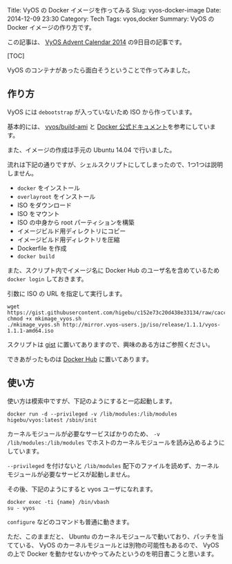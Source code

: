 Title: VyOS の Docker イメージを作ってみる
Slug: vyos-docker-image
Date: 2014-12-09 23:30
Category: Tech
Tags: vyos,docker
Summary: VyOS の Docker イメージの作り方です。

この記事は、 [VyOS Advent Calendar 2014][1] の9日目の記事です。

[TOC]

VyOS のコンテナがあったら面白そうということで作ってみました。

## 作り方

VyOS には `debootstrap` が入っていないため ISO から作っています。

基本的には、 [vyos/build-ami][2] と [Docker 公式ドキュメント][3]を参考にしています。

また、イメージの作成は手元の Ubuntu 14.04 で行いました。

流れは下記の通りですが、シェルスクリプトにしてしまったので、1つ1つは説明しません。

* `docker` をインストール
* `overlayroot` をインストール
* ISO をダウンロード
* ISO をマウント
* ISO の中身から root パーティションを構築
* イメージビルド用ディレクトリにコピー
* イメージビルド用ディレクトリを圧縮
* Dockerfile を作成
* `docker build`

また、スクリプト内でイメージ名に Docker Hub のユーザ名を含めているため `docker login` しておきます。

引数に ISO の URL を指定して実行します。

```
wget https://gist.githubusercontent.com/higebu/c152e73c20d438e33134/raw/cacc01517e2898e09bd98dd7303693af74b82aff/mkimage_vyos.sh
chmod +x mkimage_vyos.sh
./mkimage_vyos.sh http://mirror.vyos-users.jp/iso/release/1.1.1/vyos-1.1.1-amd64.iso
```

スクリプトは [gist][5] に置いてありますので、興味のある方はご参照ください。

できあがったものは [Docker Hub][4] に置いてあります。

## 使い方

使い方は模索中ですが、下記のようにすると一応起動します。

```
docker run -d --privileged -v /lib/modules:/lib/modules higebu/vyos:latest /sbin/init
```

カーネルモジュールが必要なサービスばかりのため、 `-v /lib/modules:/lib/modules` でホストのカーネルモジュールを読み込めるようにしています。

`--privileged` を付けないと `/lib/modules` 配下のファイルを読めず、カーネルモジュールが必要なサービスが起動しません。

その後、下記のようにすると vyos ユーザになれます。

```
docker exec -ti {name} /bin/vbash
su - vyos
```

`configure` などのコマンドも普通に動きます。

ただ、このままだと、 Ubuntu のカーネルモジュールで動いており、パッチを当てている、 VyOS のカーネルモジュールとは別物の可能性もあるので、 VyOS の上で Docker を動かせないかやってみたというのを明日書こうと思います。

 [1]: http://qiita.com/advent-calendar/2014/vyos
 [2]: https://github.com/vyos/build-ami
 [3]: https://docs.docker.com/articles/baseimages/
 [4]: https://registry.hub.docker.com/u/higebu/vyos/
 [5]: https://gist.github.com/higebu/c152e73c20d438e33134

